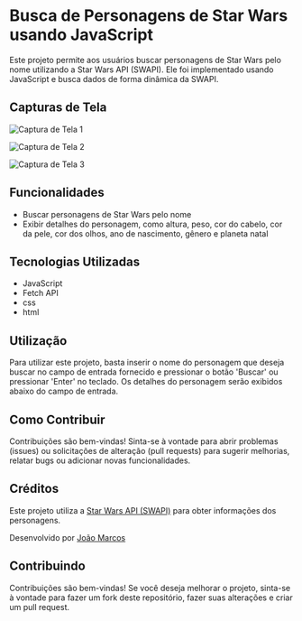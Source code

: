 # Busca de Personagens de Star Wars usando JavaScript

Este projeto permite aos usuários buscar personagens de Star Wars pelo nome utilizando a Star Wars API (SWAPI). Ele foi implementado usando JavaScript e busca dados de forma dinâmica da SWAPI.

## Capturas de Tela

![Captura de Tela 1](https://blogger.googleusercontent.com/img/a/AVvXsEiU_sTvOtIbcuIpGhq7HGxK98oj0HZEs7gfwdzI3dy0JXxlhIDyzRfmirlaYld2giQM_8uBTKDRWMgRCV7LXddPLx0QORrCBv3oXi_IsYPbkTmHBJFtqpwjmmg25zqadKlB__qoTlTB1IWspNncBvPTC8I3mdqi12xMkNOYxAujLA-_ScPNSxkrm-snA9Jn)

![Captura de Tela 2](https://blogger.googleusercontent.com/img/a/AVvXsEgKHjoHp2cg58h49Fu1UHvS85iyY3bbbqplV2NAHkQLWID7lXouanffLr4iSopVASJsG2GXDV22-KXo4h0U1vVQ73QBvZQOFx2r-ACAV6FYhGT0YNTQodZHqJO_EaimQtAjKr8Iwsh0DdoKGLL-C4IcWUKCLYDyNfNblGZWrD3A-Ro0dGtrY4JSVgh4BKDJ)

![Captura de Tela 3](https://blogger.googleusercontent.com/img/a/AVvXsEho6ht-PBSmRgWth_fxb-RyiB2N5Zksyr37-FKGvy0t3OdG0wLCa9i7RnDYx1r_vNGm6rm0_o89qAv6ij4ONnYxpf3aVdxvXsMB0s7Nh2GSaomTxCO_qRhUVKUvpryDE-DFuATIYnFjpRi5SZQetZoGQxdTnVTgY1o52kaYvZBlPqDgLBU4x8ym8G6upwcC)

## Funcionalidades

- Buscar personagens de Star Wars pelo nome
- Exibir detalhes do personagem, como altura, peso, cor do cabelo, cor da pele, cor dos olhos, ano de nascimento, gênero e planeta natal

## Tecnologias Utilizadas

- JavaScript
- Fetch API
- css
- html

## Utilização

Para utilizar este projeto, basta inserir o nome do personagem que deseja buscar no campo de entrada fornecido e pressionar o botão 'Buscar' ou pressionar 'Enter' no teclado. Os detalhes do personagem serão exibidos abaixo do campo de entrada.

## Como Contribuir

Contribuições são bem-vindas! Sinta-se à vontade para abrir problemas (issues) ou solicitações de alteração (pull requests) para sugerir melhorias, relatar bugs ou adicionar novas funcionalidades.

## Créditos

Este projeto utiliza a [Star Wars API (SWAPI)](https://swapi.dev/) para obter informações dos personagens.

Desenvolvido por [João Marcos](https://linkes.jm7087.com)

## Contribuindo

Contribuições são bem-vindas! Se você deseja melhorar o projeto, sinta-se à vontade para fazer um fork deste repositório, fazer suas alterações e criar um pull request.
